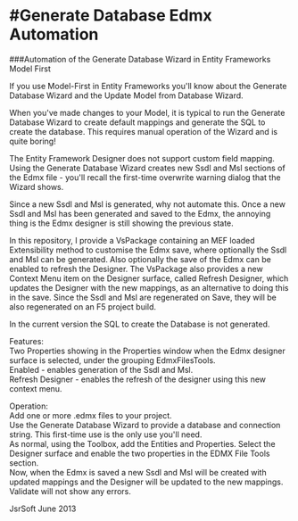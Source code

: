 #Generate Database Edmx Automation
=================================

###Automation of the Generate Database Wizard in Entity Frameworks Model First  
  
If you use Model-First in Entity Frameworks you'll know about the Generate Database Wizard and the Update Model from Database Wizard.

When you've made changes to your Model, it is typical to run the Generate Database Wizard to create default mappings and generate the SQL to create the database. This requires manual operation of the Wizard and is quite boring!

The Entity Framework Designer does not support custom field mapping. Using the Generate Database Wizard creates new Ssdl and Msl sections of the Edmx file - you'll recall the first-time overwrite warning dialog that the Wizard shows.

Since a new Ssdl and Msl is generated, why not automate this.
Once a new Ssdl and Msl has been generated and saved to the Edmx, the annoying thing is the Edmx designer is still showing the previous state.

In this repository, I provide a VsPackage containing an MEF loaded Extensibility method to customise the Edmx save, where optionally the Ssdl and Msl can be generated. Also optionally the save of the Edmx can be enabled to refresh the Designer. The VsPackage also provides a new Context Menu item on the Designer surface, called Refresh Designer, which updates the Designer with the new mappings, as an alternative to doing this in the save.
Since the Ssdl and Msl are regenerated on Save, they will be also regenerated on an F5 project build.

In the current version the SQL to create the Database is not generated.

Features:  
Two Properties showing in the Properties window when the Edmx designer surface is selected, under the grouping EdmxFilesTools.  
Enabled - enables generation of the Ssdl and Msl.  
Refresh Designer - enables the refresh of the designer using this new context menu.  

Operation:  
Add one or more .edmx files to your project.   
Use the Generate Database Wizard to provide a database and connection string. This first-time use is the only use you'll need.  
As normal, using the Toolbox, add the Entities and Properties.
Select the Designer surface and enable the two properties in the EDMX File Tools section.  
Now, when the Edmx is saved a new Ssdl and Msl will be created with updated mappings and the Designer will be updated to the new mappings. Validate will not show any errors.


JsrSoft
June 2013
 


